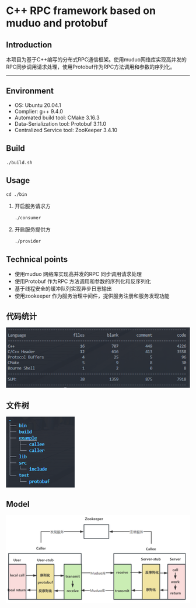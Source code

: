 # C++ RPC framework based on muduo and protobuf



## Introduction  

本项目为基于C++编写的分布式RPC通信框架。使用muduo网络库实现高并发的RPC同步调用请求处理，使用Protobuf作为RPC方法调用和参数的序列化。

---



## Environment

* OS: Ubuntu 20.04.1
* Complier: g++ 9.4.0
* Automated build tool: CMake 3.16.3
* Data-Serialization tool: Protobuf 3.11.0
* Centralized Service tool: ZooKeeper 3.4.10

## Build

	./build.sh

## Usage

	cd ./bin

1. 开启服务请求方

   ```
   ./consumer
   ```

2. 开启服务提供方

   ```
   ./provider
   ```

## Technical points

* 使用muduo 网络库实现高并发的RPC 同步调用请求处理
* 使用Protobuf 作为RPC 方法调用和参数的序列化和反序列化
* 基于线程安全的缓冲队列实现异步日志输出
* 使用zookeeper 作为服务治理中间件，提供服务注册和服务发现功能

## 代码统计

![image](https://github.com/Mochengz/mprpc-moc/blob/master/image/code_sum.png)

## 文件树

![image](https://github.com/Mochengz/mprpc-moc/blob/master/image/tree.png)


## Model

![image](https://github.com/Mochengz/mprpc-moc/blob/master/image/frame.png)
